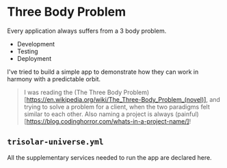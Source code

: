 # Three Body Problem
Every application always suffers from a 3 body problem.

 * Development
 * Testing
 * Deployment

I've tried to build a simple app to demonstrate how they can work in harmony with a predictable orbit.

> I was reading the (The Three Body Problem)[https://en.wikipedia.org/wiki/The_Three-Body_Problem_(novel)], and trying to solve a problem for a client, when the two paradigms felt similar to each other. Also naming a project is always (painful)[https://blog.codinghorror.com/whats-in-a-project-name/]!

## `trisolar-universe.yml`

All the supplementary services needed to run the app are declared here.
